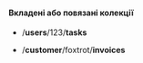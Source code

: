 #### Вкладені або повязані колекції

- /**users**/123/**tasks**

- /**customer**/foxtrot/**invoices**